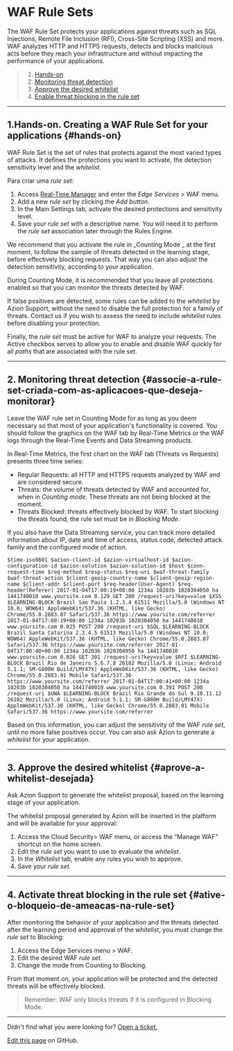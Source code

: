 # WAF **Rule Sets**

The WAF Rule Set protects your applications against threats such as SQL Injections, Remote File Inclusion (RFI), Cross-Site Scripting (XSS) and more. WAF analyzes HTTP and HTTPS requests, detects and blocks malicious acts before they reach your infrastructure and without impacting the performance of your applications.

> 1. [Hands-on](#hands-on)
> 2. [Monitoring threat detection](#associe-a-rule-set-criada-com-as-aplicacoes-que-deseja-monitorar)
> 3. [Approve the desired whitelist](#aprove-a-whitelist-desejada)
> 4. [Enable threat blocking in the rule set](#ative-o-bloqueio-de-ameacas-na-rule-set)

---

## 1.Hands-on. Creating a WAF Rule Set for your applications {#hands-on}

WAF Rule Set is the set of rules that protects against the most varied types of attacks. It defines the protections you want to activate, the detection sensitivity level and the *whitelist*.

Para criar uma *rule set*:

1. Access [Real-Time Manager](https://manager.azion.com/login/?next=/) and enter the *Edge Services* > WAF menu.
2. Add a new *rule set* by clicking the *Add button*.
3. In the Main Settings tab, activate the desired protections and sensitivity level.
4. Save your *rule set* with a descriptive name. You will need it to perform the *rule set* association later through the Rules Engine.

We recommend that you activate the rule in _Counting Mode _ at the first moment, to follow the sample of threats detected in the learning stage, before effectively blocking requests. That way you can also adjust the detection sensitivity, according to your application.

During Counting Mode, it is recommended that you leave all protections enabled so that you can monitor the threats detected by WAF.

If false positives are detected, some rules can be added to the *whitelist* by Azion Support, without the need to disable the full protection for a family of threats. Contact us if you wish to assess the need to include *whitelist* rules before disabling your protection.

Finally, the *rule set* must be active for WAF to analyze your requests. The Active checkbox serves to allow you to enable and disable WAF quickly for all *paths* that are associated with the rule set.

---

## 2. Monitoring threat detection {#associe-a-rule-set-criada-com-as-aplicacoes-que-deseja-monitorar}

Leave the WAF rule set in Counting Mode for as long as you deem necessary so that most of your application's functionality is covered. You should follow the graphics on the WAF tab by Real-Time Metrics or the WAF logs through the Real-Time Events and Data Streaming products.

In Real-Time Metrics, the first chart on the WAF tab (Threats vs Requests) presents three time series:

* Regular Requests: all HTTP and HTTPS requests analyzed by WAF and are considered secure.
* Threats: the volume of threats detected by WAF and accounted for, when in *Counting mode*. These threats are not being blocked at the moment.
* Threats Blocked: threats effectively blocked by WAF. To start blocking the threats found, the rule set must be in *Blocking Mode*.

If you also have the Data Streaming service, you can track more detailed information about IP, date and time of access, status code, detected attack family and the configured mode of action.

~~~
$time-iso8601 $azion-client-id $azion-virtualhost-id $azion-configuration-id $azion-solution $azion-solution-id $host $conn-request-time $req-method $resp-status $req-uri $waf-threat-family $waf-threat-action $client-geoip-country-name $client-geoip-region-name $client-addr $client-port $req-header(User-Agent) $req-header(Referer) 2017-01-04T17:00:19+00:00 1234a 10203b 1020304050 ha 1441740010 www.yoursite.com 0.129 GET 200 /request-uri?key=value $XSS $LEARNING-BLOCK Brazil Sao Paulo 1.2.3.4 61511 Mozilla/5.0 (Windows NT 10.0; WOW64) AppleWebKit/537.36 (KHTML, like Gecko) Chrome/55.0.2883.87 Safari/537.36 https://www.yoursite.com/referrer 2017-01-04T17:00:19+00:00 1234a 10203b 1020304050 ha 1441740010 www.yoursite.com 0.025 POST 200 /request-uri $SQL $LEARNING-BLOCK Brazil Santa Catarina 2.3.4.5 61513 Mozilla/5.0 (Windows NT 10.0; WOW64) AppleWebKit/537.36 (KHTML, like Gecko) Chrome/55.0.2883.87 Safari/537.36 https://www.yoursite.com/referrer 2017-01-04T17:00:40+00:00 1234a 10203b 1020304050 ha 1441740010 www.yoursite.com 0.026 GET 301 /request-uri?key=value $RFI $LEARNING-BLOCK Brazil Rio de Janeiro 5.6.7.8 26102 Mozilla/5.0 (Linux; Android 5.1.1; SM-G800H Build/LMY47X) AppleWebKit/537.36 (KHTML, like Gecko) Chrome/55.0.2883.91 Mobile Safari/537.36 https://www.yoursite.com/referrer 2017-01-04T17:00:41+00:00 1234a 10203b 1020304050 ha 1441740010 www.yoursite.com 0.391 POST 200 /request-uri $UWA $LEARNING-BLOCK Brazil Rio Grande do Sul 9.10.11.12 26102 Mozilla/5.0 (Linux; Android 5.1.1; SM-G800H Build/LMY47X) AppleWebKit/537.36 (KHTML, like Gecko) Chrome/55.0.2883.91 Mobile Safari/537.36 https://www.yoursite.com/referrer
~~~

Based on this information, you can adjust the sensitivity of the WAF *rule set*, until no more false positives occur. You can also ask Azion to generate a *whitelist* for your application.

---

## 3. Approve the desired whitelist {#aprove-a-whitelist-desejada}

Ask Azion Support to generate the whitelist proposal, based on the learning stage of your application.

The whitelist proposal generated by Azion will be inserted in the platform and will be available for your approval:

1. Access the Cloud Security> WAF menu, or access the “Manage WAF” shortcut on the home screen.
2. Edit the *rule set* you want to use to evaluate the *whitelist*.
3. In the *Whitelist* tab, enable any rules you wish to approve.
4. Save your *rule set*.

---

## 4. Activate threat blocking in the rule set {#ative-o-bloqueio-de-ameacas-na-rule-set}

After monitoring the behavior of your application and the threats detected after the learning period and approval of the *whitelist*, you must change the *rule set* to Blocking:

1. Access the Edge Services menu > WAF.
2. Edit the desired WAF *rule set*.
3. Change the mode from Counting to Blocking.

From that moment on, your application will be protected and the detected threats will be effectively blocked.

> Remember: WAF only blocks threats if it is configured in Blocking Mode.

---

Didn't find what you were looking for? [Open a ticket.](https://tickets.azion.com/)

[Edit this page](https://github.com/aziontech/docs_en/edit/master/web-application-firewall/index.md) on GitHub.